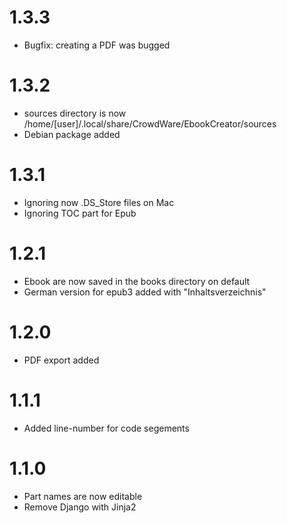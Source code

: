 # 1.3.3
- Bugfix: creating a PDF was bugged


# 1.3.2
- sources directory is now /home/[user]/.local/share/CrowdWare/EbookCreator/sources
- Debian package added

# 1.3.1
- Ignoring now .DS_Store files on Mac
- Ignoring TOC part for Epub

# 1.2.1
- Ebook are now saved in the books directory on default
- German version for epub3 added with "Inhaltsverzeichnis"
  
# 1.2.0
- PDF export added

# 1.1.1
- Added line-number for code segements

# 1.1.0
- Part names are now editable
- Remove Django with Jinja2
